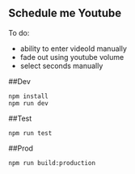 Schedule me Youtube
-------------------------

To do:
- ability to enter videoId manually
- fade out using youtube volume
- select seconds manually

##Dev

```
npm install
npm run dev
```


##Test

```
npm run test
```


##Prod

```
npm run build:production
```

